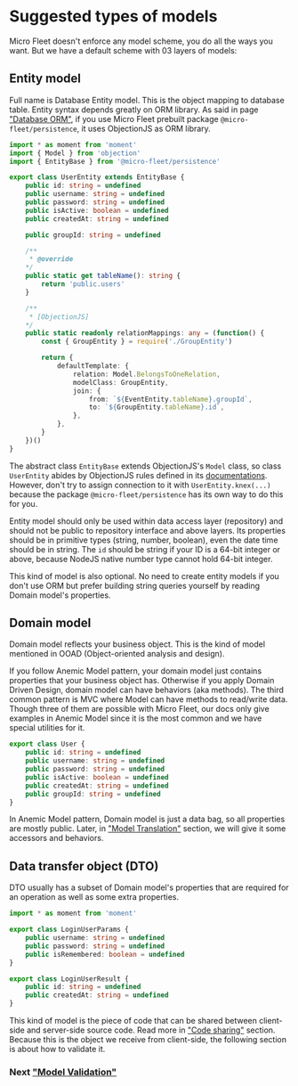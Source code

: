 # **Suggested types of models**

Micro Fleet doesn't enforce any model scheme, you do all the ways you want. But we have a default scheme with 03 layers of models:

## **Entity model**

Full name is Database Entity model. This is the object mapping to database table. Entity syntax depends greatly on ORM library. As said in page ["Database ORM"](./database-orm.md), if you use Micro Fleet prebuilt package `@micro-fleet/persistence`, it uses ObjectionJS as ORM library.

```typescript
import * as moment from 'moment'
import { Model } from 'objection'
import { EntityBase } from '@micro-fleet/persistence'

export class UserEntity extends EntityBase {
    public id: string = undefined
    public username: string = undefined
    public password: string = undefined
    public isActive: boolean = undefined
    public createdAt: string = undefined

    public groupId: string = undefined

    /**
     * @override
    */
    public static get tableName(): string {
        return 'public.users'
    }

    /**
     * [ObjectionJS]
    */
    public static readonly relationMappings: any = (function() {
        const { GroupEntity } = require('./GroupEntity')

        return {
            defaultTemplate: {
                relation: Model.BelongsToOneRelation,
                modelClass: GroupEntity,
                join: {
                    from: `${EventEntity.tableName}.groupId`,
                    to: `${GroupEntity.tableName}.id`,
                },
            },
        }
    })()
}
```

The abstract class `EntityBase` extends ObjectionJS's `Model` class, so class `UserEntity` abides by ObjectionJS rules defined in its [documentations](https://vincit.github.io/objection.js/). However, don't try to assign connection to it with `UserEntity.knex(...)` because the package `@micro-fleet/persistence` has its own way to do this for you.

Entity model should only be used within data access layer (repository) and should not be public to repository interface and above layers. Its properties should be in primitive types (string, number, boolean), even the date time should be in string. The `id` should be string if your ID is a 64-bit integer or above, because NodeJS native number type cannot hold 64-bit integer.

This kind of model is also optional. No need to create entity models if you don't use ORM but prefer building string queries yourself by reading Domain model's properties. 

## **Domain model**

Domain model reflects your business object. This is the kind of model mentioned in OOAD (Object-oriented analysis and design). 

If you follow Anemic Model pattern, your domain model just contains properties that your business object has. Otherwise if you apply Domain Driven Design, domain model can have behaviors (aka methods). The third common pattern is MVC where Model can have methods to read/write data. Though three of them are possible with Micro Fleet, our docs only give examples in Anemic Model since it is the most common and we have special utilities for it.

```typescript
export class User {
    public id: string = undefined
    public username: string = undefined
    public password: string = undefined
    public isActive: boolean = undefined
    public createdAt: string = undefined
    public groupId: string = undefined
}
```

In Anemic Model pattern, Domain model is just a data bag, so all properties are mostly public. Later, in ["Model Translation"](#model-translation) section, we will give it some accessors and behaviors.

## **Data transfer object (DTO)**

DTO usually has a subset of Domain model's properties that are required for an operation as well as some extra properties.

```typescript
import * as moment from 'moment'

export class LoginUserParams {
    public username: string = undefined
    public password: string = undefined
    public isRemembered: boolean = undefined
}

export class LoginUserResult {
    public id: string = undefined
    public createdAt: string = undefined
}
```

This kind of model is the piece of code that can be shared between client-side and server-side source code. Read more in ["Code sharing"](#code-sharing) section. Because this is the object we receive from client-side, the following section is about how to validate it.

### Next ["Model Validation"](./models-validation.md)